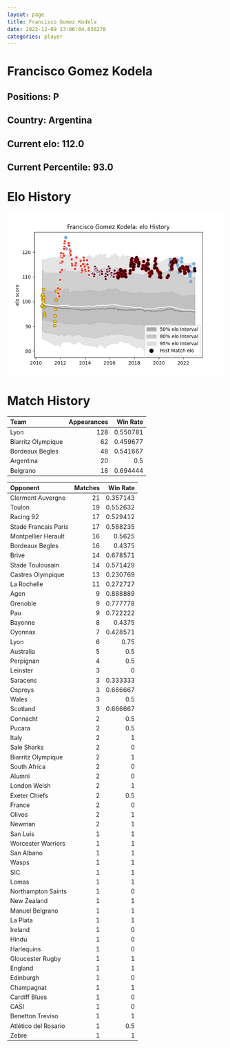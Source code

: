 ```yaml
---  
layout: page  
title: Francisco Gomez Kodela  
date: 2022-12-09 13:06:04.030278  
categories: player  
---
```

# Francisco Gomez Kodela

## Positions: P

## Country: Argentina

## Current elo: 112.0

## Current Percentile: 93.0

# Elo History


![elo history](history_FranciscoGomezKodela.png)
# Match History


| Team               |   Appearances |   Win Rate |
|:-------------------|--------------:|-----------:|
| Lyon               |           128 |   0.550781 |
| Biarritz Olympique |            62 |   0.459677 |
| Bordeaux Begles    |            48 |   0.541667 |
| Argentina          |            20 |   0.5      |
| Belgrano           |            18 |   0.694444 |

| Opponent             |   Matches |   Win Rate |
|:---------------------|----------:|-----------:|
| Clermont Auvergne    |        21 |   0.357143 |
| Toulon               |        19 |   0.552632 |
| Racing 92            |        17 |   0.529412 |
| Stade Francais Paris |        17 |   0.588235 |
| Montpellier Herault  |        16 |   0.5625   |
| Bordeaux Begles      |        16 |   0.4375   |
| Brive                |        14 |   0.678571 |
| Stade Toulousain     |        14 |   0.571429 |
| Castres Olympique    |        13 |   0.230769 |
| La Rochelle          |        11 |   0.272727 |
| Agen                 |         9 |   0.888889 |
| Grenoble             |         9 |   0.777778 |
| Pau                  |         9 |   0.722222 |
| Bayonne              |         8 |   0.4375   |
| Oyonnax              |         7 |   0.428571 |
| Lyon                 |         6 |   0.75     |
| Australia            |         5 |   0.5      |
| Perpignan            |         4 |   0.5      |
| Leinster             |         3 |   0        |
| Saracens             |         3 |   0.333333 |
| Ospreys              |         3 |   0.666667 |
| Wales                |         3 |   0.5      |
| Scotland             |         3 |   0.666667 |
| Connacht             |         2 |   0.5      |
| Pucara               |         2 |   0.5      |
| Italy                |         2 |   1        |
| Sale Sharks          |         2 |   0        |
| Biarritz Olympique   |         2 |   1        |
| South Africa         |         2 |   0        |
| Alumni               |         2 |   0        |
| London Welsh         |         2 |   1        |
| Exeter Chiefs        |         2 |   0.5      |
| France               |         2 |   0        |
| Olivos               |         2 |   1        |
| Newman               |         2 |   1        |
| San Luis             |         1 |   1        |
| Worcester Warriors   |         1 |   1        |
| San Albano           |         1 |   1        |
| Wasps                |         1 |   1        |
| SIC                  |         1 |   1        |
| Lomas                |         1 |   1        |
| Northampton Saints   |         1 |   0        |
| New Zealand          |         1 |   1        |
| Manuel Belgrano      |         1 |   1        |
| La Plata             |         1 |   1        |
| Ireland              |         1 |   0        |
| Hindu                |         1 |   0        |
| Harlequins           |         1 |   0        |
| Gloucester Rugby     |         1 |   1        |
| England              |         1 |   1        |
| Edinburgh            |         1 |   0        |
| Champagnat           |         1 |   1        |
| Cardiff Blues        |         1 |   0        |
| CASI                 |         1 |   0        |
| Benetton Treviso     |         1 |   1        |
| Atlético del Rosario |         1 |   0.5      |
| Zebre                |         1 |   1        |